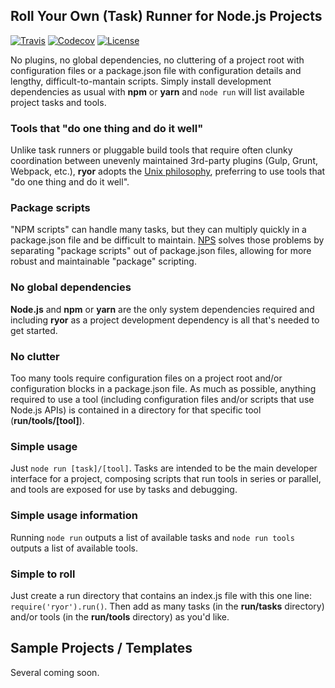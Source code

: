 ## Roll Your Own (Task) Runner for Node.js Projects

[![Travis](https://img.shields.io/travis/ryor-org/ryor.svg)](https://travis-ci.org/ryor-org/ryor)
[![Codecov](https://img.shields.io/codecov/c/github/ryor-org/ryor/v0.0.46.svg)](https://codecov.io/gh/ryor-org/ryor/branch/v0.0.46)
[![License](https://img.shields.io/github/license/ryor-org/ryor.svg)](https://github.com/ryor-org/ryor/blob/master/LICENSE)

No plugins, no global dependencies, no cluttering of a project root with configuration files or a package.json file with configuration details and lengthy, difficult-to-mantain scripts. Simply install development dependencies as usual with **npm** or **yarn** and `node run` will list available project tasks and tools.

### Tools that "do one thing and do it well"

Unlike task runners or pluggable build tools that require often clunky coordination between unevenly maintained 3rd-party plugins (Gulp, Grunt, Webpack, etc.), **ryor** adopts the [Unix philosophy](https://en.wikipedia.org/wiki/Unix_philosophy), preferring to use tools that "do one thing and do it well".

### Package scripts

"NPM scripts" can handle many tasks, but they can multiply quickly in a package.json file and be difficult to maintain.  [NPS](https://www.npmjs.com/package/nps) solves those problems by separating "package scripts" out of package.json files, allowing for more robust and maintainable "package" scripting.

### No global dependencies

**Node.js** and **npm** or **yarn** are the only system dependencies required and including **ryor** as a project development dependency is all that's needed to get started.

### No clutter

Too many tools require configuration files on a project root and/or configuration blocks in a package.json file.  As much as possible, anything required to use a tool (including configuration files and/or scripts that use Node.js APIs) is contained in a directory for that specific tool (**run/tools/[tool]**).

### Simple usage

Just `node run [task]/[tool]`.  Tasks are intended to be the main developer interface for a project, composing scripts that run tools in series or parallel, and tools are exposed for use by tasks and debugging.

### Simple usage information

Running `node run` outputs a list of available tasks and `node run tools` outputs a list of available tools.

### Simple to roll

Just create a run directory that contains an index.js file with this one line: `require('ryor').run()`.  Then add as many tasks (in the **run/tasks** directory) and/or tools (in the **run/tools** directory) as you'd like.

## Sample Projects / Templates

Several coming soon.
